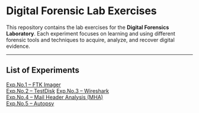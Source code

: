 # Digital Forensic Lab Exercises

This repository contains the lab exercises for the **Digital Forensics Laboratory**. Each experiment focuses on learning and using different forensic tools and techniques to acquire, analyze, and recover digital evidence.

---

## List of Experiments

<a href="https://github.com/saivarshiniarranallappa-27/-lab-exercises/blob/main/exp1-FTK%20imager.md" target="_blank">Exp.No.1 – FTK Imager</a>  
<a href="https://github.com/saivarshiniarranallappa-27/-lab-exercises/blob/main/Exp-2%20Test%20Disk.md" target="_blank">Exp.No.2 – TestDisk</a> 
<a href="https://github.com/saivarshiniarranallappa-27/-lab-exercises/blob/main/exp-3%20Wire%20Shark.md" target="_blank">Exp.No.3 – Wireshark</a>  
<a href="https://github.com/saivarshiniarranallappa-27/-lab-exercises/blob/main/Exp-4%20Mail%20Header%20Analysis(MHA).md" target="_blank">Exp.No.4 – Mail Header Analysis (MHA)</a>  
<a href="https://github.com/saivarshiniarranallappa-27/-lab-exercises/blob/main/Exp-5%20Autopsy.md" target="_blank">Exp.No.5 – Autopsy</a>  
